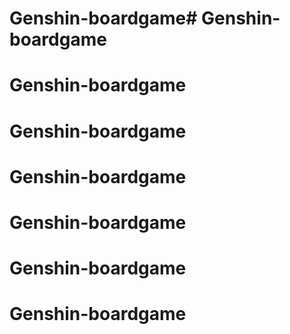 # Genshin-boardgame# Genshin-boardgame
# Genshin-boardgame
# Genshin-boardgame
# Genshin-boardgame
# Genshin-boardgame
# Genshin-boardgame
# Genshin-boardgame
